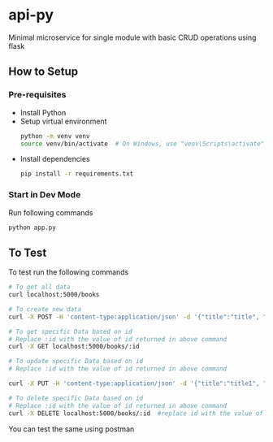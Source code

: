 # api-py
Minimal microservice for single module with basic CRUD operations using flask


## How to Setup

### Pre-requisites
- Install Python
- Setup virtual environment
    ```bash
    python -m venv venv
    source venv/bin/activate  # On Windows, use "venv\Scripts\activate"
    ```
- Install dependencies
    ```bash
    pip install -r requirements.txt
    ```

### Start in Dev Mode
Run following commands

```bash
python app.py
```

## To Test
To test run the following commands

```bash
# To get all data
curl localhost:5000/books

# To create new data
curl -X POST -H 'content-type:application/json' -d '{"title":"title", "author":"author"}' localhost:5000/books 

# To get specific Data based on id
# Replace :id with the value of id returned in above command
curl -X GET localhost:5000/books/:id

# To update specific Data based on id
# Replace :id with the value of id returned in above command

curl -X PUT -H 'content-type:application/json' -d '{"title":"title1", "author":"author1"}' localhost:5000/books/:id  

# To delete specific Data based on id
# Replace :id with the value of id returned in above command
curl -X DELETE localhost:5000/books/:id  #replace id with the value of id returned in above command
```

You can test the same using postman